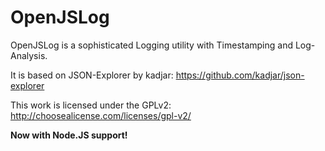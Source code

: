 OpenJSLog
=========

OpenJSLog is a sophisticated Logging utility with Timestamping and Log-Analysis.

It is based on JSON-Explorer by kadjar: https://github.com/kadjar/json-explorer

This work is licensed under the GPLv2: http://choosealicense.com/licenses/gpl-v2/

__Now with Node.JS support!__
